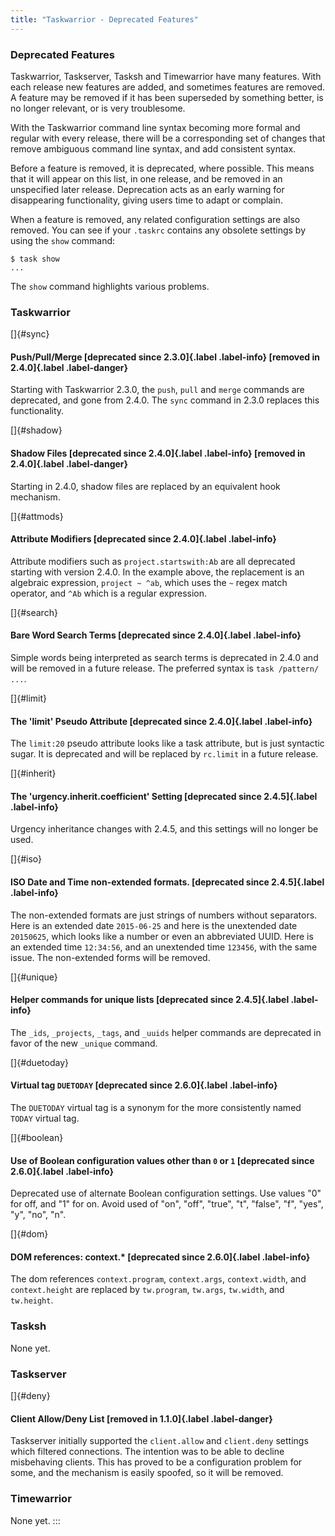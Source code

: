 ```yaml
---
title: "Taskwarrior - Deprecated Features"
---
```


### Deprecated Features

Taskwarrior, Taskserver, Tasksh and Timewarrior have many features. With each
release new features are added, and sometimes features are removed. A feature
may be removed if it has been superseded by something better, is no longer
relevant, or is very troublesome.

With the Taskwarrior command line syntax becoming more formal and regular with
every release, there will be a corresponding set of changes that remove
ambiguous command line syntax, and add consistent syntax.

Before a feature is removed, it is deprecated, where possible. This means that
it will appear on this list, in one release, and be removed in an unspecified
later release. Deprecation acts as an early warning for disappearing
functionality, giving users time to adapt or complain.

When a feature is removed, any related configuration settings are also removed.
You can see if your `.taskrc` contains any obsolete settings by using the `show`
command:

    $ task show
    ...

The `show` command highlights various problems.

### Taskwarrior

[]{#sync}

#### Push/Pull/Merge [deprecated since 2.3.0]{.label .label-info} [removed in 2.4.0]{.label .label-danger}

Starting with Taskwarrior 2.3.0, the `push`, `pull` and `merge` commands are
deprecated, and gone from 2.4.0. The `sync` command in 2.3.0 replaces this
functionality.

[]{#shadow}

#### Shadow Files [deprecated since 2.4.0]{.label .label-info} [removed in 2.4.0]{.label .label-danger}

Starting in 2.4.0, shadow files are replaced by an equivalent hook mechanism.

[]{#attmods}

#### Attribute Modifiers [deprecated since 2.4.0]{.label .label-info}

Attribute modifiers such as `project.startswith:Ab` are all deprecated starting
with version 2.4.0. In the example above, the replacement is an algebraic
expression, `project ~ ^ab`, which uses the `~` regex match operator, and `^Ab`
which is a regular expression.

[]{#search}

#### Bare Word Search Terms [deprecated since 2.4.0]{.label .label-info}

Simple words being interpreted as search terms is deprecated in 2.4.0 and will
be removed in a future release. The preferred syntax is `task /pattern/ ...`.

[]{#limit}

#### The \'limit\' Pseudo Attribute [deprecated since 2.4.0]{.label .label-info}

The `limit:20` pseudo attribute looks like a task attribute, but is just
syntactic sugar. It is deprecated and will be replaced by `rc.limit` in a future
release.

[]{#inherit}

#### The \'urgency.inherit.coefficient\' Setting [deprecated since 2.4.5]{.label .label-info}

Urgency inheritance changes with 2.4.5, and this settings will no longer be
used.

[]{#iso}

#### ISO Date and Time non-extended formats. [deprecated since 2.4.5]{.label .label-info}

The non-extended formats are just strings of numbers without separators. Here is
an extended date `2015-06-25` and here is the unextended date `20150625`, which
looks like a number or even an abbreviated UUID. Here is an extended time
`12:34:56`, and an unextended time `123456`, with the same issue. The
non-extended forms will be removed.

[]{#unique}

#### Helper commands for unique lists [deprecated since 2.4.5]{.label .label-info}

The `_ids`, `_projects`, `_tags`, and `_uuids` helper commands are deprecated in
favor of the new `_unique` command.

[]{#duetoday}

#### Virtual tag `DUETODAY` [deprecated since 2.6.0]{.label .label-info}

The `DUETODAY` virtual tag is a synonym for the more consistently named `TODAY`
virtual tag.

[]{#boolean}

#### Use of Boolean configuration values other than `0` or `1` [deprecated since 2.6.0]{.label .label-info}

Deprecated use of alternate Boolean configuration settings. Use values \"0\" for
off, and \"1\" for on. Avoid used of \"on\", \"off\", \"true\", \"t\",
\"false\", \"f\", \"yes\", \"y\", \"no\", \"n\".

[]{#dom}

#### DOM references: context.\* [deprecated since 2.6.0]{.label .label-info}

The dom references `context.program`, `context.args`, `context.width`, and
`context.height` are replaced by `tw.program`, `tw.args`, `tw.width`, and
`tw.height`.

### Tasksh

None yet.

### Taskserver

[]{#deny}

#### Client Allow/Deny List [removed in 1.1.0]{.label .label-danger}

Taskserver initially supported the `client.allow` and `client.deny` settings
which filtered connections. The intention was to be able to decline misbehaving
clients. This has proved to be a configuration problem for some, and the
mechanism is easily spoofed, so it will be removed.

### Timewarrior

None yet.
:::
